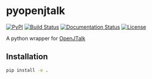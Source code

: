 # pyopenjtalk

[![PyPI](https://img.shields.io/pypi/v/pyopenjtalk.svg)](https://pypi.python.org/pypi/pyopenjtalk)
[![Build Status](https://travis-ci.org/r9y9/pyopenjtalk.svg?branch=master)](https://travis-ci.org/r9y9/pyopenjtalk)
[![Documentation Status](https://readthedocs.org/projects/pyopenjtalk/badge/?version=latest)](http://pyopenjtalk.readthedocs.io/en/latest/?badge=latest)
[![License](http://img.shields.io/badge/license-MIT-brightgreen.svg?style=flat)](LICENSE.md)

A python wrapper for [OpenJTalk](http://open-jtalk.sp.nitech.ac.jp/)

## Installation

```bash
pip install -e .
```
